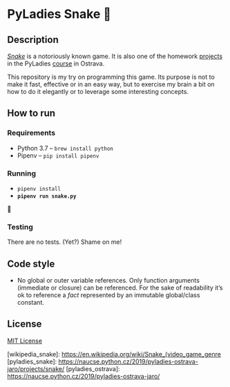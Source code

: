 # PyLadies Snake 🐍 #

## Description ##

[_Snake_](wikipedia_snake) is a notoriously known game. It is also one of the homework
[projects](pyladies_snake) in the PyLadies [course](pyladies_ostrava) in Ostrava.

This repository is my try on programming this game. Its purpose is not to make it fast,
effective or in an easy way, but to exercise my brain a bit on how to do it elegantly or
to leverage some interesting concepts.

## How to run ##

### Requirements ###

* Python 3.7 – `brew install python`
* Pipenv – `pip install pipenv`

### Running ###

* `pipenv install`
* **`pipenv run snake.py`**

🐍

### Testing ###

There are no tests. (Yet?) Shame on me!

## Code style ##

- No global or outer variable references. Only function arguments (immediate or closure)
  can be referenced. For the sake of readability it’s ok to reference a _fact_
  represented by an immutable global/class constant.

## License ##

[MIT License](LICENSE.md)

[wikipedia_snake]: https://en.wikipedia.org/wiki/Snake_(video_game_genre
[pyladies_snake]: https://naucse.python.cz/2019/pyladies-ostrava-jaro/projects/snake/
[pyladies_ostrava]: https://naucse.python.cz/2019/pyladies-ostrava-jaro/
